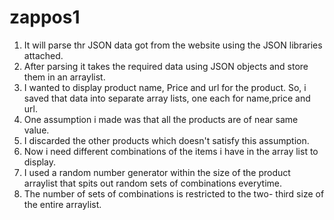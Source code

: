 zappos1
=======
1. It will parse thr JSON data got from the website using the JSON libraries attached.
2. After parsing it takes the required data using JSON objects and store them in an arraylist.
3. I wanted to display product name, Price and url for the product. So, i saved that data into separate array lists,
   one each for name,price and url.
4. One assumption i made was that all the products are of near same value.
5. I discarded the other products which doesn't satisfy this assumption.
6. Now i need different combinations of the items i have in the array list to display.
7. I used a random number generator within the size of the product arraylist that spits out random sets of combinations
   everytime.
8. The number of sets of combinations is restricted to the two- third size of the entire arraylist.
